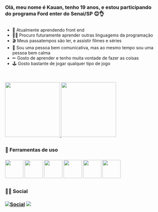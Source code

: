 ### Olá, meu nome é Kauan, tenho 19 anos, e estou participando do programa Ford enter do Senai/SP 😊👌

##
* 📖 Atualmente aprendendo front end 
* 👨‍🎓 Procuro futuramente aprender outras linguagems da programação
* 🎬 Meus passatempos são ler, e assistir filmes e séries
* 📣 Sou uma pessoa bem comunicativa, mas ao mesmo tempo sou uma pessoa bem calma
* ✏ Gosto de aprender e tenho muita vontade de fazer as coisas
* 🕹 Gosto bastante de jogar qualquer tipo de jogo
##

<br>

<div>
 <a href="https://github.com/KauanZein"> 
    <img height="180em" src="https://github-readme-stats.vercel.app/api?username=KauanZein&show_icons=true&theme=radical">
    <img height="180em" src="https://github-readme-stats.vercel.app/api/top-langs/?username=KauanZein&layout=compact&langs-count=168&theme=radical">
   </a>
</div> 


##
<h3> 🧰 Ferramentas de uso <h3> 
<div>
  <img height="60em" src="https://cdn.jsdelivr.net/gh/devicons/devicon/icons/git/git-original.svg" />
  <img height="60em" src="https://cdn.jsdelivr.net/gh/devicons/devicon/icons/html5/html5-original.svg" />
  <img height="60em" src="https://cdn.jsdelivr.net/gh/devicons/devicon/icons/javascript/javascript-plain.svg" />
  <img height="60em" src="https://cdn.jsdelivr.net/gh/devicons/devicon/icons/github/github-original.svg" />
  <img height="60em" src="https://cdn.jsdelivr.net/gh/devicons/devicon/icons/css3/css3-original.svg" />
  <img height="60em" src="https://cdn.jsdelivr.net/gh/devicons/devicon/icons/vscode/vscode-original-wordmark.svg" />
               
</div>
  
 ##
 
 <h3> 🙋‍♂️ Social <h3>
                  
[![Social](https://img.shields.io/badge/LinkedIn-0077B5?style=for-the-badge&logo=linkedin&logoColor=white)](https://www.linkedin.com/in/kauan-zein/)
<a href = "mailto:kauanzein@gmail.com"><img src="https://img.shields.io/badge/-Gmail-%23333?style=for-the-badge&logo=gmail&logoColor=white" target="_blank"></a> 
